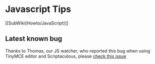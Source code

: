 <!-- Name: Howto/JavaScript -->
<!-- Version: 2 -->
<!-- Last-Modified: 2006/10/12 19:35:52 -->
<!-- Author: jcasanova -->

# Javascript Tips
[[SubWiki(Howto/JavaScript)]]

## Latest known bug
Thanks to Thomas, our JS watcher, who reported this bug when using TinyMCE editor and Scriptaculous, please [check this  issue][1]

[1]:	http://trac.seagullproject.org/wiki/TroubleShooting/KnownIssues#Javascriptrelated